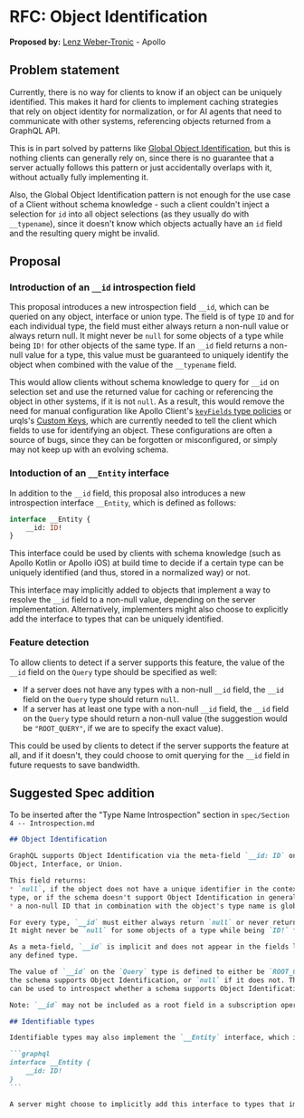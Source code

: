 # RFC: Object Identification

**Proposed by:** [Lenz Weber-Tronic](https://github.com/phryneas) - Apollo

## Problem statement

Currently, there is no way for clients to know if an object can be uniquely identified. This makes it hard for clients to implement caching strategies that rely on object identity for normalization, or for AI agents that need to communicate with other systems, referencing objects returned from a GraphQL API.

This is in part solved by patterns like [Global Object Identification](https://graphql.org/learn/global-object-identification/), but this is nothing clients can generally rely on, since there is no guarantee that a server actually follows this pattern or just accidentally overlaps with it, without actually fully implementing it.

Also, the Global Object Identification pattern is not enough for the use case of a Client without schema knowledge - such a client couldn't inject a selection for `id` into all object selections (as they usually do with `__typename`), since it doesn't know which objects actually have an `id` field and the resulting query might be invalid.

## Proposal

### Introduction of an `__id` introspection field

This proposal introduces a new introspection field `__id`, which can be queried on any object, interface or union type.
The field is of type `ID` and for each individual type, the field must either always return a non-null value or always return null.
It might never be `null` for some objects of a type while being `ID!` for other objects of the same type. 
If an `__id` field returns a non-null value for a type, this value must be guaranteed to uniquely identify the object when combined with the value of the `__typename` field.

This would allow clients without schema knowledge to query for `__id` on selection set and use the returned value for caching or referencing the object in other systems, if it is not `null`.
As a result, this would remove the need for manual configuration like Apollo Client's [`keyFields` type policies](https://www.apollographql.com/docs/react/caching/cache-configuration#customizing-cache-ids) or urqls's [Custom Keys](https://nearform.com/open-source/urql/docs/graphcache/normalized-caching/#custom-keys-and-non-keyable-entities), which are currently needed to tell the client which fields to use for identifying an object.
These configurations are often a source of bugs, since they can be forgotten or misconfigured, or simply may not keep up with an evolving schema.

### Intoduction of an `__Entity` interface

In addition to the `__id` field, this proposal also introduces a new introspection interface `__Entity`, which is defined as follows:

```graphql
interface __Entity {
    __id: ID!
}
```

This interface could be used by clients with schema knowledge (such as Apollo Kotlin or Apollo iOS) at build time to decide if a certain type can be uniquely identified (and thus, stored in a normalized way) or not.

This interface may implicitly added to objects that implement a way to resolve the `__id` field to a non-null value, depending on the server implementation.
Alternatively, implementers might also choose to explicitly add the interface to types that can be uniquely identified.

### Feature detection

To allow clients to detect if a server supports this feature, the value of the `__id` field on the `Query` type should be specified as well:

* If a server does not have any types with a non-null `__id` field, the `__id` field on the `Query` type should return `null`.
* If a server has at least one type with a non-null `__id` field, the `__id` field on the `Query` type should return a non-null value (the suggestion would be `"ROOT_QUERY"`, if we are to specify the exact value).

This could be used by clients to detect if the server supports the feature at all, and if it doesn't, they could choose to omit querying for the `__id` field in future requests to save bandwidth.


## Suggested Spec addition

To be inserted after the "Type Name Introspection" section in `spec/Section 4 -- Introspection.md`

````md
## Object Identification

GraphQL supports Object Identification via the meta-field `__id: ID` on any 
Object, Interface, or Union.

This field returns:
* `null`, if the object does not have a unique identifier in the context of its 
type, or if the schema doesn't support Object Identification in general.
* a non-null ID that in combination with the object's type name is globally unique.

For every type, `__id` must either always return `null` or never return `null`.
It might never be `null` for some objects of a type while being `ID!` for other objects of the same type.

As a meta-field, `__id` is implicit and does not appear in the fields list in
any defined type.

The value of `__id` on the `Query` type is defined to either be `ROOT_QUERY` if 
the schema supports Object Identification, or `null` if it does not. This guarantee 
can be used to introspect whether a schema supports Object Identification in general.

Note: `__id` may not be included as a root field in a subscription operation.

## Identifiable types

Identifiable types may also implement the `__Entity` interface, which is defined as follows:

```graphql
interface __Entity {
    __id: ID!
}
```

A server might choose to implicitly add this interface to types that implement a way to resolve the `__id` field to a non-null value.
````
